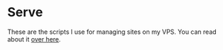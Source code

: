 # Serve

These are the scripts I use for managing sites on my VPS. You can read about it [over here](http://blog.richardc.net/hosting/).

